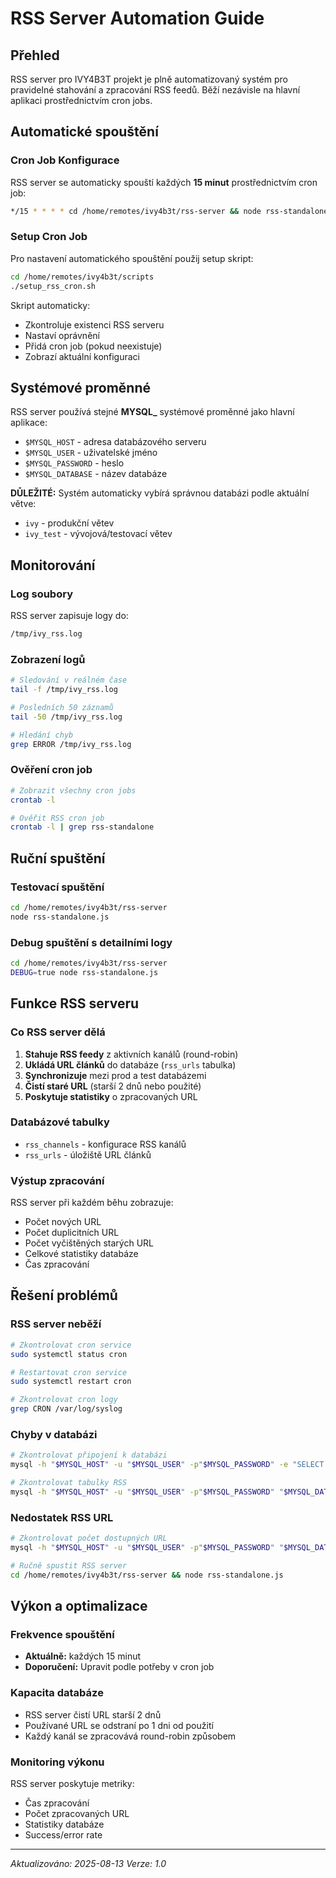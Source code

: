 # RSS Server Automation Guide

## Přehled
RSS server pro IVY4B3T projekt je plně automatizovaný systém pro pravidelné stahování a zpracování RSS feedů. Běží nezávisle na hlavní aplikaci prostřednictvím cron jobs.

## Automatické spouštění

### Cron Job Konfigurace
RSS server se automaticky spouští každých **15 minut** prostřednictvím cron job:

```bash
*/15 * * * * cd /home/remotes/ivy4b3t/rss-server && node rss-standalone.js >> /tmp/ivy_rss.log 2>&1
```

### Setup Cron Job
Pro nastavení automatického spouštění použij setup skript:

```bash
cd /home/remotes/ivy4b3t/scripts
./setup_rss_cron.sh
```

Skript automaticky:
- Zkontroluje existenci RSS serveru
- Nastaví oprávnění
- Přidá cron job (pokud neexistuje)
- Zobrazí aktuální konfiguraci

## Systémové proměnné

RSS server používá stejné **MYSQL_** systémové proměnné jako hlavní aplikace:

- `$MYSQL_HOST` - adresa databázového serveru
- `$MYSQL_USER` - uživatelské jméno
- `$MYSQL_PASSWORD` - heslo
- `$MYSQL_DATABASE` - název databáze

**DŮLEŽITÉ:** Systém automaticky vybírá správnou databázi podle aktuální větve:
- `ivy` - produkční větev
- `ivy_test` - vývojová/testovací větev

## Monitorování

### Log soubory
RSS server zapisuje logy do:
```bash
/tmp/ivy_rss.log
```

### Zobrazení logů
```bash
# Sledování v reálném čase
tail -f /tmp/ivy_rss.log

# Posledních 50 záznamů
tail -50 /tmp/ivy_rss.log

# Hledání chyb
grep ERROR /tmp/ivy_rss.log
```

### Ověření cron job
```bash
# Zobrazit všechny cron jobs
crontab -l

# Ověřit RSS cron job
crontab -l | grep rss-standalone
```

## Ruční spuštění

### Testovací spuštění
```bash
cd /home/remotes/ivy4b3t/rss-server
node rss-standalone.js
```

### Debug spuštění s detailními logy
```bash
cd /home/remotes/ivy4b3t/rss-server
DEBUG=true node rss-standalone.js
```

## Funkce RSS serveru

### Co RSS server dělá
1. **Stahuje RSS feedy** z aktivních kanálů (round-robin)
2. **Ukládá URL článků** do databáze (`rss_urls` tabulka)
3. **Synchronizuje** mezi prod a test databázemi
4. **Čistí staré URL** (starší 2 dnů nebo použité)
5. **Poskytuje statistiky** o zpracovaných URL

### Databázové tabulky
- `rss_channels` - konfigurace RSS kanálů
- `rss_urls` - úložiště URL článků

### Výstup zpracování
RSS server při každém běhu zobrazuje:
- Počet nových URL
- Počet duplicitních URL  
- Počet vyčištěných starých URL
- Celkové statistiky databáze
- Čas zpracování

## Řešení problémů

### RSS server neběží
```bash
# Zkontrolovat cron service
sudo systemctl status cron

# Restartovat cron service
sudo systemctl restart cron

# Zkontrolovat cron logy
grep CRON /var/log/syslog
```

### Chyby v databázi
```bash
# Zkontrolovat připojení k databázi
mysql -h "$MYSQL_HOST" -u "$MYSQL_USER" -p"$MYSQL_PASSWORD" -e "SELECT 1"

# Zkontrolovat tabulky RSS
mysql -h "$MYSQL_HOST" -u "$MYSQL_USER" -p"$MYSQL_PASSWORD" "$MYSQL_DATABASE" -e "SHOW TABLES LIKE 'rss_%'"
```

### Nedostatek RSS URL
```bash
# Zkontrolovat počet dostupných URL
mysql -h "$MYSQL_HOST" -u "$MYSQL_USER" -p"$MYSQL_PASSWORD" "$MYSQL_DATABASE" -e "SELECT COUNT(*) as unused FROM rss_urls WHERE used_count = 0"

# Ručně spustit RSS server
cd /home/remotes/ivy4b3t/rss-server && node rss-standalone.js
```

## Výkon a optimalizace

### Frekvence spouštění
- **Aktuálně:** každých 15 minut
- **Doporučení:** Upravit podle potřeby v cron job

### Kapacita databáze
- RSS server čistí URL starší 2 dnů
- Používané URL se odstraní po 1 dni od použití
- Každý kanál se zpracovává round-robin způsobem

### Monitoring výkonu
RSS server poskytuje metriky:
- Čas zpracování
- Počet zpracovaných URL
- Statistiky databáze
- Success/error rate

---
*Aktualizováno: 2025-08-13*
*Verze: 1.0*